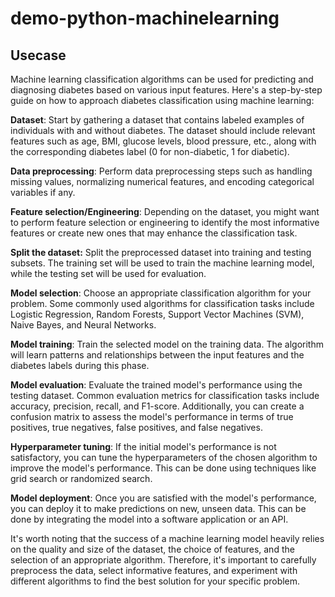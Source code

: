 # demo-python-machinelearning

## Usecase
Machine learning classification algorithms can be used for predicting and diagnosing diabetes based on various input features. Here's a step-by-step guide on how to approach diabetes classification using machine learning:

**Dataset**: Start by gathering a dataset that contains labeled examples of individuals with and without diabetes. The dataset should include relevant features such as age, BMI, glucose levels, blood pressure, etc., along with the corresponding diabetes label (0 for non-diabetic, 1 for diabetic).

**Data preprocessing**: Perform data preprocessing steps such as handling missing values, normalizing numerical features, and encoding categorical variables if any.

**Feature selection/Engineering**: Depending on the dataset, you might want to perform feature selection or engineering to identify the most informative features or create new ones that may enhance the classification task.

**Split the dataset:** Split the preprocessed dataset into training and testing subsets. The training set will be used to train the machine learning model, while the testing set will be used for evaluation.

**Model selection**: Choose an appropriate classification algorithm for your problem. Some commonly used algorithms for classification tasks include Logistic Regression, Random Forests, Support Vector Machines (SVM), Naive Bayes, and Neural Networks.

**Model training**: Train the selected model on the training data. The algorithm will learn patterns and relationships between the input features and the diabetes labels during this phase.

**Model evaluation**: Evaluate the trained model's performance using the testing dataset. Common evaluation metrics for classification tasks include accuracy, precision, recall, and F1-score. Additionally, you can create a confusion matrix to assess the model's performance in terms of true positives, true negatives, false positives, and false negatives.

**Hyperparameter tuning**: If the initial model's performance is not satisfactory, you can tune the hyperparameters of the chosen algorithm to improve the model's performance. This can be done using techniques like grid search or randomized search.

**Model deployment**: Once you are satisfied with the model's performance, you can deploy it to make predictions on new, unseen data. This can be done by integrating the model into a software application or an API.

It's worth noting that the success of a machine learning model heavily relies on the quality and size of the dataset, the choice of features, and the selection of an appropriate algorithm. Therefore, it's important to carefully preprocess the data, select informative features, and experiment with different algorithms to find the best solution for your specific problem.
